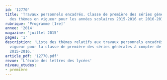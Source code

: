 ```yaml
---
id: '12770'
title: 'Travaux personnels encadrés. Classe de première des séries générales : liste
  des thèmes en vigueur pour les années scolaires 2015-2016 et 2016-2017'
rubrique: 'Programme [1re]'
annee: '2014'
magazine: 'juillet 2015'
pages: '1'
description: 'Liste des thèmes relatifs aux travaux personnels encadrés (TPE) en
  vigueur pour la classe de première des séries générales à compter de la rentrée
  2015-2016.'
article_pdf: '12770.pdf'
revue: 'L’école des lettres des lycées'
niveau_etudes:
- première
---
```

